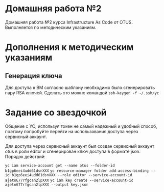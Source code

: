 # Домашняя работа №2
Домашняя работа №2 курса Infrastructure As Code от OTUS. Выполняется по методическим указаниям.

# Дополнения к методическим указаниям
## Генерация ключа
Для доступа к ВМ согласно шаблону необходимо было сгенерировать пару RSA ключей. Сделать это можно командой `ssh-keygen -f ~/.ssh/yc`

# Задание со звездочкой
Общение с YC, используя токен не самый надежный и удобный способ, поэтому попробуйте перейти на использования доступа через сервисный аккаунт.

Для доступа через сервисный аккаунт был создан сервисный аккаунт otus в роли editor и сгенерирован ключ доступа в формате json. Порядок действий:

`yc iam service-account get --name otus --folder-id b1gp6eei4udd61dsnXXX`
`yc resource-manager folder add-access-binding --id b1gp6eei4udd61dsnXXX --role editor --service-account-id ajeto677rfgcan2lpXXX`
`yc iam key create --service-account-id ajeto677rfgcan2lpXXX --output key.json`
